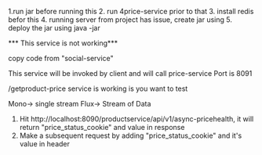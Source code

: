 1.run <config-server> jar before running this
2. run 4price-service prior to that 
3. install redis befor this
4. running server from project has issue, create jar using <mvn clean package> 
5. deploy the jar using java -jar <jar name>

*** This service is not working***

copy code from "social-service"

This service will be invoked by client and will call price-service
Port is 8091

/getproduct-price service is working is you want to test

Mono-> single stream 
Flux-> Stream of Data

1. Hit http://localhost:8090/productservice/api/v1/async-pricehealth,
    it will return "price_status_cookie" and value in response
2. Make a subsequent request by adding "price_status_cookie" and it's value in header








